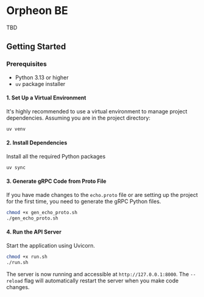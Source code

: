 # Orpheon BE

TBD

## Getting Started

### Prerequisites

- Python 3.13 or higher
- `uv` package installer

#### 1. Set Up a Virtual Environment

It's highly recommended to use a virtual environment to manage project dependencies. Assuming you are in the project directory:

```bash
uv venv
```

#### 2. Install Dependencies

Install all the required Python packages

```bash
uv sync
```

#### 3. Generate gRPC Code from Proto File
If you have made changes to the `echo.proto` file or are setting up the project for the first time, you need to generate the gRPC Python files.

```bash
chmod +x gen_echo_proto.sh
./gen_echo_proto.sh
```

#### 4. Run the API Server

Start the application using Uvicorn.

```bash
chmod +x run.sh
./run.sh
```

The server is now running and accessible at `http://127.0.0.1:8000`. The `--reload` flag will automatically restart the server when you make code changes.

